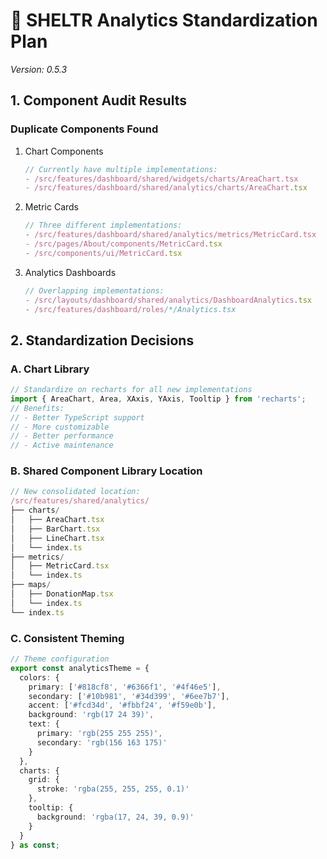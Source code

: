 # 🎯 SHELTR Analytics Standardization Plan
*Version: 0.5.3*

## 1. Component Audit Results

### Duplicate Components Found
1. Chart Components
   ```typescript
   // Currently have multiple implementations:
   - /src/features/dashboard/shared/widgets/charts/AreaChart.tsx
   - /src/features/dashboard/shared/analytics/charts/AreaChart.tsx
   ```

2. Metric Cards
   ```typescript
   // Three different implementations:
   - /src/features/dashboard/shared/analytics/metrics/MetricCard.tsx
   - /src/pages/About/components/MetricCard.tsx
   - /src/components/ui/MetricCard.tsx
   ```

3. Analytics Dashboards
   ```typescript
   // Overlapping implementations:
   - /src/layouts/dashboard/shared/analytics/DashboardAnalytics.tsx
   - /src/features/dashboard/roles/*/Analytics.tsx
   ```

## 2. Standardization Decisions

### A. Chart Library
```typescript
// Standardize on recharts for all new implementations
import { AreaChart, Area, XAxis, YAxis, Tooltip } from 'recharts';
// Benefits:
// - Better TypeScript support
// - More customizable
// - Better performance
// - Active maintenance
```

### B. Shared Component Library Location
```typescript
// New consolidated location:
/src/features/shared/analytics/
├── charts/
│   ├── AreaChart.tsx
│   ├── BarChart.tsx
│   ├── LineChart.tsx
│   └── index.ts
├── metrics/
│   ├── MetricCard.tsx
│   └── index.ts
├── maps/
│   ├── DonationMap.tsx
│   └── index.ts
└── index.ts
```

### C. Consistent Theming
```typescript
// Theme configuration
export const analyticsTheme = {
  colors: {
    primary: ['#818cf8', '#6366f1', '#4f46e5'],
    secondary: ['#10b981', '#34d399', '#6ee7b7'],
    accent: ['#fcd34d', '#fbbf24', '#f59e0b'],
    background: 'rgb(17 24 39)',
    text: {
      primary: 'rgb(255 255 255)',
      secondary: 'rgb(156 163 175)'
    }
  },
  charts: {
    grid: {
      stroke: 'rgba(255, 255, 255, 0.1)'
    },
    tooltip: {
      background: 'rgba(17, 24, 39, 0.9)'
    }
  }
} as const; 